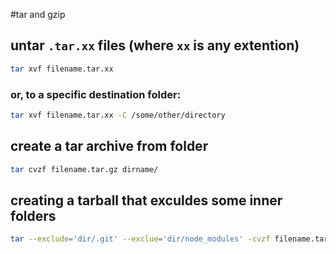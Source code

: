 #tar and gzip

## untar ```.tar.xx``` files (where ```xx``` is any extention)

```bash
tar xvf filename.tar.xx
```

### or, to a specific destination folder:

```bash
tar xvf filename.tar.xx -C /some/other/directory
```


## create a tar archive from folder

```bash
tar cvzf filename.tar.gz dirname/
```

## creating a tarball that exculdes some inner folders

```bash
tar --exclude='dir/.git' --exclue='dir/node_modules' -cvzf filename.tar.gz dir/
```
